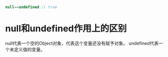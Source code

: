 ```javascript
null==undefined // true
```

# null和undefined作用上的区别

null代表一个空的Object对象，代表这个变量还没有赋予对象。
undefined代表一个未定义值的变量。